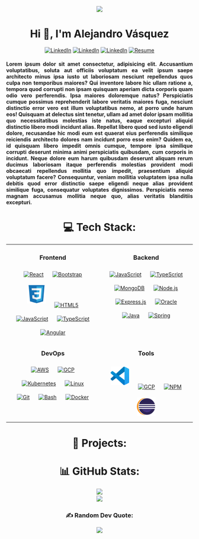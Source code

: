 <div align="center">
  <img height="150" src="https://camo.githubusercontent.com/62da68eb62b1e5f175f7d1f0191dd89a653d7908feb22d37d4a0ab07365d6791/68747470733a2f2f6d656469612e67697068792e636f6d2f6d656469612f4d3967624264396e6244724f5475314d71782f67697068792e676966"  />
</div>

<h1 align="center">Hi 👋, I'm Alejandro Vásquez</h1>

<div align="center">

  [![LinkedIn](https://img.shields.io/badge/LinkedIn-%230077B5.svg?logo=linkedin&logoColor=white)](https://linkedin.com/in/alejandro-vasquez) 
  [![LinkedIn](https://img.shields.io/badge/Email-%230077B5.svg?logo=gmail&logoColor=white)](mailto:alejandro.vasquez.taborda@gmail.com) 
  [![LinkedIn](https://img.shields.io/badge/Github-%230077B5.svg?logo=github&logoColor=white)](https://github.com/avasquezt) 
  [![Resume](https://img.shields.io/badge/Resume-%230077B5.svg?logo=opsgenie&logoColor=white)](./assets/Alejandro%20V%C3%A1squez.pdf) 
  
</div>

<h4 align="justify">Lorem ipsum dolor sit amet consectetur, adipisicing elit. Accusantium voluptatibus, soluta aut officiis voluptatum ea velit ipsum saepe architecto minus ipsa iusto ut laboriosam nesciunt repellendus quos culpa non temporibus maiores? Qui inventore labore hic ullam ratione a, tempora quod corrupti non ipsam quisquam aperiam dicta corporis quam odio vero perferendis. Ipsa maiores doloremque natus? Perspiciatis cumque possimus reprehenderit labore veritatis maiores fuga, nesciunt distinctio error vero est illum voluptatibus nemo, at porro unde harum eos! Quisquam at delectus sint tenetur, ullam ad amet dolor ipsam mollitia quo necessitatibus molestias iste natus, eaque excepturi aliquid distinctio libero modi incidunt alias. Repellat libero quod sed iusto eligendi dolore, recusandae hic modi eum est quaerat eius perferendis similique reiciendis architecto dolores nam incidunt porro esse enim? Quidem ea, id quisquam libero impedit omnis cumque, tempore ipsa similique corrupti deserunt minima animi perspiciatis quibusdam, cum corporis in incidunt. Neque dolore eum harum quibusdam deserunt aliquam rerum ducimus laboriosam itaque perferendis molestias provident modi obcaecati repellendus mollitia quo impedit, praesentium aliquid voluptatum facere? Consequuntur, veniam mollitia voluptatem ipsa nulla debitis quod error distinctio saepe eligendi neque alias provident similique fuga, consequatur voluptates dignissimos. Perspiciatis nemo magnam accusamus mollitia neque quo, alias veritatis blanditiis excepturi.</h4>


<h1 align="center">💻 Tech Stack:</h1>

<table align="center">
  <tr>
    <td valign="top" width="50%">
      <h3 align="center">Frontend</h3>  
      <div align="center">  
        <a href="https://reactjs.org/" target="_blank"><img style="margin: 10px" src="https://profilinator.rishav.dev/skills-assets/react-original-wordmark.svg" alt="React" height="50" /></a>  
        <a href="https://getbootstrap.com/docs/3.4/javascript/" target="_blank"><img style="margin: 10px" src="https://profilinator.rishav.dev/skills-assets/bootstrap-plain.svg" alt="Bootstrap" height="50" /></a>  
        <a href="https://www.w3schools.com/css/" target="_blank"><img style="margin: 10px" src="https://github.com/devicons/devicon/blob/master/icons/css3/css3-original.svg" alt="CSS3" height="50" /></a>  
        <a href="https://en.wikipedia.org/wiki/HTML5" target="_blank"><img style="margin: 10px" src="https://profilinator.rishav.dev/skills-assets/html5-original-wordmark.svg" alt="HTML5" height="50" /></a>  
        <a href="https://www.javascript.com/" target="_blank"><img style="margin: 10px" src="https://profilinator.rishav.dev/skills-assets/javascript-original.svg" alt="JavaScript" height="50" /></a>  
        <a href="https://www.typescriptlang.org/" target="_blank"><img style="margin: 10px" src="https://profilinator.rishav.dev/skills-assets/typescript-original.svg" alt="TypeScript" height="50" /></a>  
        <a href="https://angular.io/" target="_blank"><img style="margin: 10px" src="https://profilinator.rishav.dev/skills-assets/angularjs-original.svg" alt="Angular" height="50" /></a>  
      </div>
    </td>
    <td valign="top" width="50%">
      <h3 align="center">Backend</h3>
      <div align="center">  
        <a href="https://www.javascript.com/" target="_blank"><img style="margin: 10px" src="https://profilinator.rishav.dev/skills-assets/javascript-original.svg" alt="JavaScript" height="50" /></a>  
        <a href="https://www.typescriptlang.org/" target="_blank"><img style="margin: 10px" src="https://profilinator.rishav.dev/skills-assets/typescript-original.svg" alt="TypeScript" height="50" /></a>  
        <a href="https://www.mongodb.com/" target="_blank"><img style="margin: 10px" src="https://profilinator.rishav.dev/skills-assets/mongodb-original-wordmark.svg" alt="MongoDB" height="50" /></a>  
        <a href="https://nodejs.org/" target="_blank"><img style="margin: 10px" src="https://profilinator.rishav.dev/skills-assets/nodejs-original-wordmark.svg" alt="Node.js" height="50" /></a>  
        <a href="https://expressjs.com/" target="_blank"><img style="margin: 10px" src="https://camo.githubusercontent.com/6686b9ef0e21e13c9e7c846340303765c0f36e40a0490bcad453ea9d0d433ea0/68747470733a2f2f7777772e6d656d656e746f746563682e696e2f6173736574732f696d616765732f69636f6e732f657870726573732e706e67" alt="Express.js" height="50" /></a>  
        <a href="https://www.oracle.com/in/index.html" target="_blank"><img style="margin: 10px" src="https://profilinator.rishav.dev/skills-assets/oracle-original.svg" alt="Oracle" height="50" /></a>  
        <a href="https://www.java.com/" target="_blank"><img style="margin: 10px" src="https://profilinator.rishav.dev/skills-assets/java-original-wordmark.svg" alt="Java" height="50" /></a>  
        <a href="https://docs.spring.io/spring-framework/docs/3.0.x/reference/expressions.html#:~:text=The%20Spring%20Expression%20Language%20(SpEL,and%20basic%20string%20templating%20functionality." target="_blank"><img style="margin: 10px" src="https://profilinator.rishav.dev/skills-assets/springio-icon.svg" alt="Spring" height="50" /></a>  
      </div>
    </td>
  </tr>
  <tr>
    <td valign="top" width="50%">
      <h3 align="center">DevOps</h3>
      <div align="center">  
        <a href="https://aws.amazon.com/" target="_blank"><img style="margin: 10px" src="https://profilinator.rishav.dev/skills-assets/amazonwebservices-original-wordmark.svg" alt="AWS" height="50" /></a>  
        <a href="https://cloud.google.com/" target="_blank"><img style="margin: 10px" src="https://profilinator.rishav.dev/skills-assets/google_cloud-icon.svg" alt="GCP" height="50" /></a>  
        <a href="https://kubernetes.io/" target="_blank"><img style="margin: 10px" src="https://profilinator.rishav.dev/skills-assets/kubernetes-icon.svg" alt="Kubernetes" height="50" /></a>  
        <a href="https://www.linux.org/" target="_blank"><img style="margin: 10px" src="https://profilinator.rishav.dev/skills-assets/linux-original.svg" alt="Linux" height="50" /></a>  
        <a href="https://github.com/" target="_blank"><img style="margin: 10px" src="https://profilinator.rishav.dev/skills-assets/git-scm-icon.svg" alt="Git" height="50" /></a>  
        <a href="https://www.gnu.org/software/bash/" target="_blank"><img style="margin: 10px" src="https://upload.wikimedia.org/wikipedia/commons/a/a3/Bash_Logo_White.svg" alt="Bash" height="50" /></a>  
        <a href="https://www.docker.com/" target="_blank"><img style="margin: 10px" src="https://profilinator.rishav.dev/skills-assets/docker-original-wordmark.svg" alt="Docker" height="50" /></a>  
      </div>
    </td>
    <td valign="top" width="50%">
      <h3 align="center">Tools</h3>
      <div align="center">  
        <a href="https://code.visualstudio.com/" target="_blank"><img style="margin: 10px" src="https://github.com/devicons/devicon/blob/master/icons/vscode/vscode-original.svg" alt="VSC" height="50" /></a>  
        <a href="https://postman.com" target="_blank"><img style="margin: 10px" src="https://www.vectorlogo.zone/logos/getpostman/getpostman-icon.svg" alt="GCP" height="50" /></a>  
        <a href="https://www.npmjs.com" target="_blank"><img style="margin: 10px" src="https://upload.wikimedia.org/wikipedia/commons/d/db/Npm-logo.svg" alt="NPM" height="50" /></a>  
        <a href="https://www.eclipse.org/ide/" target="_blank"><img style="margin: 10px" src="./assets/Eclipse-Luna-Logo.svg" alt="Eclipse" height="50" /></a>  
      </div>
    </td>
  </tr>
</table>  

<h1 align="center">💼 Projects:</h1>
<!--
<table align="center">
    <tr>
    <td width="50%">
        <h3 align="center">Rick and Morty Parasite Detector</h3>
        <p align="center">
          <a href="https://github.com/BrettCrafton/Rick-and-Morty-Parasite-Detector" target="_blank" rel="noreferrer"> <img src="https://github.com/BrettCrafton/BrettCrafton/blob/main/assets/Rick%20and%20Morty%20gif.gif?raw=true" alt="project example"/> </a>
          <span> <a href="https://github.com/BrettCrafton/Rick-and-Morty-Parasite-Detector" target="_blank" rel="noreferrer""><img src="https://img.shields.io/badge/-repo-efefef?style=flat-square&logo=github&logoColor=07c7d5" alt="button to repository" height ="25px"></a> <a href="https://brettcrafton.com/Portfolio/Rick-and-Morty/index.html" target="_blank" rel="noreferrer"><img src="https://img.shields.io/badge/-live%20site-07c7d5?style=flat-square" alt="button to live site" height="25px"></a> </span>
          <p align="center">
            Rick and Morty Parasite Detector. Based off the Total Rickall episode of Rick and Morty.
          </p>
        </p>
      </td>
      <td width="50%">
        <h3 align="center">NASA's Astronomy Picture of the Day</h3>
        <p align="center">
          <a href="https://github.com/BrettCrafton/NASA-APOD" target="_blank" rel="noreferrer"> <img src="https://github.com/BrettCrafton/BrettCrafton/blob/main/assets/NASA%20APOD%20gif.gif?raw=true" alt="project example"/> </a>
          <span> <a href="https://github.com/BrettCrafton/NASA-APOD" target="_blank" rel="noreferrer""><img src="https://img.shields.io/badge/-repo-efefef?style=flat-square&logo=github&logoColor=07c7d5" alt="button to repository" height ="25px"></a> <a href="https://brettcrafton.com/Portfolio/NASA%20API/index.html" target="_blank" rel="noreferrer"><img src="https://img.shields.io/badge/-live%20site-07c7d5?style=flat-square" alt="button to live site" height="25px"></a> </span>
          <p align="center">
            Astronomy Picture of the Day pulled from NASA's API. Search by date, or click "Today's Date".
          </p>
        </p>
      </td>      
    </tr>
</table>
-->
<div align="center">
  
<h1 align="center">📊 GitHub Stats:</h1>

<!--![](https://github-readme-stats.vercel.app/api?username=avasquezt&theme=dark&hide_border=false&include_all_commits=false&count_private=false)<br/>-->
![](https://github-readme-streak-stats.herokuapp.com/?user=avasquezt&theme=dark&hide_border=false)<br/>
![](https://github-readme-stats.vercel.app/api/top-langs/?username=avasquezt&theme=dark&hide_border=false&include_all_commits=false&count_private=false&layout=compact)

<h3 align="center">✍️ Random Dev Quote:</h3>

![](https://quotes-github-readme.vercel.app/api?type=horizontal&theme=radical)

</div>
<!-- Proudly created with GPRM ( https://gprm.itsvg.in ) -->
